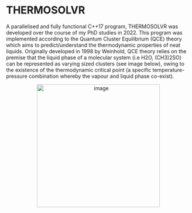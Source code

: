 # THERMOSOLVR
A parallelised and fully functional C++17 program, THERMOSOLVR was developed over the course of my PhD studies in 2022. This program was implemented according to the Quantum Cluster Equilibrium (QCE) theory which aims to predict/understand the thermodynamic properties of neat liquids. Originally developed in 1998 by Weinhold, QCE theory relies on the premise that the liquid phase of a molecular system (i.e H2O, (CH3)2SO) can be represented as varying sized clusters (see image below), owing to the existence of the thermodynamic critical point (a specific temperature-pressure combination whereby the vapour and liquid phase co-exist).

<p align="center">
  <img width="336" alt="image" src="https://user-images.githubusercontent.com/42868568/161193744-3d69190e-097d-4feb-877e-0ec0dcaac7ce.png">
  </p>
  


